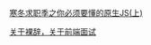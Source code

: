 [寒冬求职季之你必须要懂的原生JS(上)](https://juejin.im/post/5cab0c45f265da2513734390)

[关于裸辞，关于前端面试](https://juejin.im/post/5cf3365ff265da1b9612ec78)
